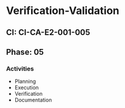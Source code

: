 # Verification-Validation

## CI: CI-CA-E2-001-005
## Phase: 05

### Activities
- Planning
- Execution
- Verification
- Documentation
